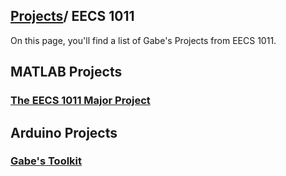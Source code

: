 ## [Projects](/Projects)/ EECS 1011
On this page, you'll find a list of Gabe's Projects from EECS 1011.

## MATLAB Projects
### [The EECS 1011 Major Project](/Projects/EECS1011/MajorProject)  

## Arduino Projects
### [Gabe's Toolkit](/Projects/EECS1011/Arduino/gabestoolkit/gabestoolkit)  

